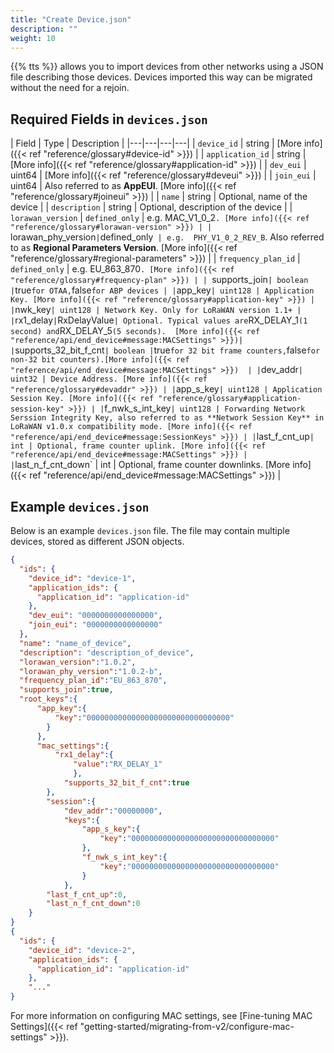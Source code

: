 ```yaml
---
title: "Create Device.json"
description: ""
weight: 10
---
```


{{% tts %}} allows you to import devices from other networks using a JSON file describing those devices. Devices imported this way can be migrated without the need for a rejoin.

## Required Fields in `devices.json`

| Field | Type | Description |
|---|---|---|---|
| `device_id` | string | [More info]({{< ref "reference/glossary#device-id" >}}) |
| `application_id` | string | [More info]({{< ref "reference/glossary#application-id" >}}) |
| `dev_eui` | uint64 | [More info]({{< ref "reference/glossary#deveui" >}}) |
| `join_eui` | uint64 | Also referred to as **AppEUI**. [More info]({{< ref "reference/glossary#joineui" >}}) |
| `name` | string | Optional, name of the device |
| `description` | string | Optional, description of the device |
| `lorawan_version` | `defined_only` | e.g.  MAC_V1_0_2`. [More info]({{< ref "reference/glossary#lorawan-version" >}}) |
| `lorawan_phy_version` | `defined_only` | e.g.  PHY_V1_0_2_REV_B`. Also referred to as **Regional Parameters Version**. [More info]({{< ref "reference/glossary#regional-parameters" >}}) |
| `frequency_plan_id` | `defined_only` | e.g.  EU_863_870`. [More info]({{< ref "reference/glossary#frequency-plan" >}}) |
| `supports_join` | boolean | `true` for OTAA, `false` for ABP devices |
| `app_key` | uint128 | Application Key. [More info]({{< ref "reference/glossary#application-key" >}}) |
| `nwk_key` | uint128 | Network Key. Only for LoRaWAN version 1.1+ |
| `rx1_delay` | `RxDelayValue` | Optional. Typical values are `RX_DELAY_1` (1 second) and `RX_DELAY_5` (5 seconds).  [More info]({{< ref "reference/api/end_device#message:MACSettings" >}})|
| `supports_32_bit_f_cnt` | boolean | `true` for 32 bit frame counters, `false` for non-32 bit counters).[More info]({{< ref "reference/api/end_device#message:MACSettings" >}})  |
| `dev_addr` | uint32 | Device Address. [More info]({{< ref "reference/glossary#devaddr" >}}) |
| `app_s_key` | uint128 | Application Session Key. [More info]({{< ref "reference/glossary#application-session-key" >}}) |
| `f_nwk_s_int_key` | uint128 | Forwarding Network Serssion Integrity Key, also referred to as **Network Session Key** in LoRaWAN v1.0.x compatibility mode. [More info]({{< ref "reference/api/end_device#message:SessionKeys" >}}) |
| `last_f_cnt_up` | int | Optional, frame counter uplink. [More info]({{< ref "reference/api/end_device#message:MACSettings" >}}) |
| `last_n_f_cnt_down` | int | Optional, frame counter downlinks. [More info]({{< ref "reference/api/end_device#message:MACSettings" >}}) |


## Example `devices.json`

Below is an example `devices.json` file. The file may contain multiple devices, stored as different JSON objects.

```json
{
  "ids": {
    "device_id": "device-1",
    "application_ids": {
      "application_id": "application-id"
    },
    "dev_eui": "0000000000000000",
    "join_eui": "0000000000000000"
  },
  "name": "name_of_device",
  "description": "description_of_device",
  "lorawan_version":"1.0.2",
  "lorawan_phy_version":"1.0.2-b",
  "frequency_plan_id":"EU_863_870",
  "supports_join":true,
  "root_keys":{
      "app_key":{
          "key":"00000000000000000000000000000000"
        }
      },
      "mac_settings":{
          "rx1_delay":{
              "value":"RX_DELAY_1"
              },
            "supports_32_bit_f_cnt":true
        },
        "session":{
            "dev_addr":"00000000",
            "keys":{
                "app_s_key":{
                    "key":"00000000000000000000000000000000"
                },
                "f_nwk_s_int_key":{
                    "key":"00000000000000000000000000000000"
                }
            },
        "last_f_cnt_up":0,
        "last_n_f_cnt_down":0
    }
}
{
  "ids": {
    "device_id": "device-2",
    "application_ids": {
      "application_id": "application-id"
    },
    "..."
}
```

For more information on configuring MAC settings, see [Fine-tuning MAC Settings]({{< ref "getting-started/migrating-from-v2/configure-mac-settings" >}}).
